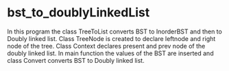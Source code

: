 # bst_to_doublyLinkedList

In this program the class TreeToList converts BST to InorderBST and then to Doubly linked list.
Class TreeNode is created to declare leftnode and right node of the tree.
Class Context declares present and prev node of the doubly linked list.
In main function the values of the BST are inserted and class Convert converts BST to Doubly linked list.
